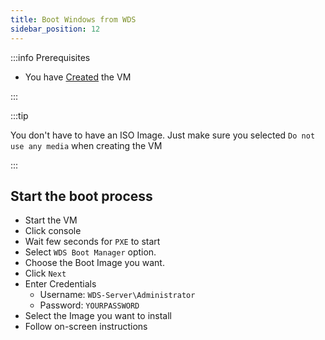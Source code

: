 ```yaml
---
title: Boot Windows from WDS
sidebar_position: 12
---
```


:::info Prerequisites

- You have [Created](./create-windows-vm.md) the VM

:::

:::tip

You don't have to have an ISO Image.
Just make sure you selected `Do not use any media` when creating the VM

:::

## Start the boot process

- Start the VM
- Click console
- Wait few seconds for `PXE` to start
- Select `WDS Boot Manager` option.
- Choose the Boot Image you want.
- Click `Next`
- Enter Credentials
  - Username: `WDS-Server\Administrator`
  - Password: `YOURPASSWORD`
- Select the Image you want to install
- Follow on-screen instructions
